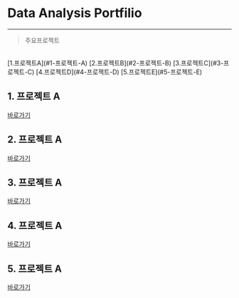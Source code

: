 # Data Analysis Portfilio
---

> 주요프로젝트<br>
<br>
[1.프로젝트A](#1-프로젝트-A)
[2.프로젝트B](#2-프로젝트-B)
[3.프로젝트C](#3-프로젝트-C)
[4.프로젝트D](#4-프로젝트-D)
[5.프로젝트E](#5-프로젝트-E)


## 1. 프로젝트 A
[바로가기](https://github.com/DAjihwanPark/portfolio/tree/main/test)

## 2. 프로젝트 A
[바로가기](https://github.com/DAjihwanPark/portfolio/tree/main/test)

## 3. 프로젝트 A
[바로가기](https://github.com/DAjihwanPark/portfolio/tree/main/test)

## 4. 프로젝트 A
[바로가기](https://github.com/DAjihwanPark/portfolio/tree/main/test)

## 5. 프로젝트 A
[바로가기](https://github.com/DAjihwanPark/portfolio/tree/main/test)


